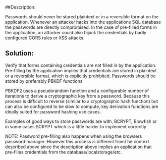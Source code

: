 ##Description:

Passwords should never be stored plaintext or in a reversible format on the application. Whenever an attacker hacks 
into the applications SQL database the passwords are directly compromised. In the case of
pre-filled forms in the application, an attacker could also hijack the credentials by badly
configured CORS rules or XSS attacks.

## Solution: 

Verify that forms containing credentials are not filled in by
the application. Pre-filling by the application implies that
credentials are stored in plaintext or a reversible format,
which is explicitly prohibited. Passwords should be stored by preferably PBKDF functions.

PBKDF2 uses a pseudorandom function and a configurable number of iterations to derive a
cryptographic key from a password. Because this process is difficult to reverse
(similar to a cryptographic hash function) but can also be configured to be slow to 
compute, key derivation functions are ideally suited for password hashing use cases.

Examples of good ways to store passwords are with, BCRYPT, Blowfish or in some cases SCRYPT
which is a little harder to implement correctly

NOTE: Password pre-filling also happens when using the browsers password manager. However this process is different fromt he context described above since the description above implies an application that pre-filles credentials from the database/localstorage/etc.
